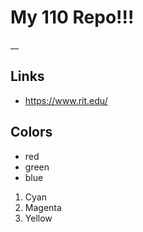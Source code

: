 # My 110 Repo!!!

__

## Links
  - https://www.rit.edu/
## Colors

- red
- green
- blue

1. Cyan
2. Magenta
3. Yellow


